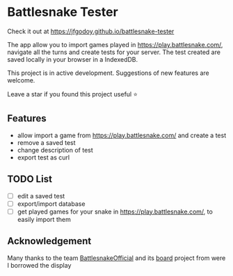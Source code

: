 # Battlesnake Tester

Check it out at https://jfgodoy.github.io/battlesnake-tester

The app allow you to import games played in https://play.battlesnake.com/, navigate all the turns and create tests
for your server. The test created are saved locally in your browser in a IndexedDB.


This project is in active development. Suggestions of new features are welcome.

Leave a star if you found this project useful :star:

## Features

- allow import a game from https://play.battlesnake.com/ and create a test
- remove a saved test
- change description of test
- export test as curl

## TODO List

- [ ] edit a saved test
- [ ] export/import database
- [ ] get played games for your snake in https://play.battlesnake.com/, to easily import them

## Acknowledgement

Many thanks to the team [BattlesnakeOfficial](https://github.com/BattlesnakeOfficial) and its [board](https://github.com/BattlesnakeOfficial/board) project from were I borrowed the display


